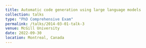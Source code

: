 ```yaml
---
title: Automatic code generation using large language models
collection: talks
type: "PhD Comprehensive Exam"
permalink: /talks/2014-03-01-talk-3
venue: McGill University
date: 2022-09-30
location: Montreal, Canada
---
```



